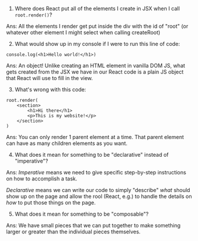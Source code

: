1. Where does React put all of the elements I create in JSX when I 
   call `root.render()`?

Ans: All the elements I render get put inside the div with the id of "root"
(or whatever other element I might select when calling createRoot)


2. What would show up in my console if I were to run this line of code:
```
console.log(<h1>Hello world!</h1>)
```
Ans: An object! Unlike creating an HTML element in vanilla DOM JS, what
gets created from the JSX we have in our React code is a plain JS object
that React will use to fill in the view.


3. What's wrong with this code:
```
root.render(
    <section>
        <h1>Hi there</h1>
        <p>This is my website!</p>
    </section>
)
```
Ans: You can only render 1 parent element at a time. That parent element can have
as many children elements as you want.


4. What does it mean for something to be "declarative" instead of "imperative"?

Ans: *Imperative* means we need to give specific step-by-step instructions on how to
accomplish a task.
 
 *Declarative* means we can write our code to simply "describe" *what* should show up
on the page and allow the rool (React, e.g.) to handle the details on *how* to 
put those things on the page.


5. What does it mean for something to be "composable"?

Ans: We have small pieces that we can put together to make something
larger or greater than the individual pieces themselves.
